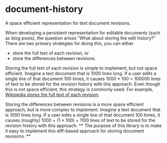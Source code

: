 # document-history
A space efficient representation for text document revisions.

When developing a persistent representation for editable documents (such as blog posts), the question arises "What about storing the edit history?" There are two primary strategies for doing this, you can either

 * store the full text of each revision, or
 * store the differences between revisions.

Storing the full text of each revision is simple to implement, but not space efficient. Imagine a text document that is 1000 lines long. If a user edits a single line of that document 100 times, it causes 1000 * 100 = 100000 lines of text to be stored for the revision history with this approach. Even though this is not space efficient, this strategy is commonly used. For example, [Wikipedia stores the full text of each revision](https://www.mediawiki.org/wiki/Manual:Text_table).

Storing the differences between revisions is a more space efficient approach, but is more complex to implement. Imagine a text document that is 1000 lines long. If a user edits a single line of that document 100 times, it causes (roughly) 1000 + (1 * 100) = 1100 lines of text to be stored for the revision history with this approach. ** The purpose of this library is to make it easy to implement this diff-based approach for storing document revisions. **
